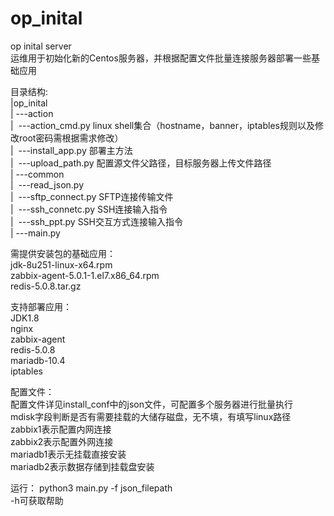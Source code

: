 # op_inital  
op inital server  
运维用于初始化新的Centos服务器，并根据配置文件批量连接服务器部署一些基础应用  

目录结构:  
|op_inital                       
|&nbsp;---action  
|&nbsp;&nbsp;---action_cmd.py            linux shell集合（hostname，banner，iptables规则以及修改root密码需根据需求修改）  
|&nbsp;&nbsp;---install_app.py           部署主方法  
|&nbsp;&nbsp;---upload_path.py           配置源文件父路径，目标服务器上传文件路径  
|&nbsp;---common  
|&nbsp;&nbsp;---read_json.py  
|&nbsp;&nbsp;---sftp_connect.py          SFTP连接传输文件   
|&nbsp;&nbsp;---ssh_connetc.py           SSH连接输入指令    
|&nbsp;&nbsp;---ssh_ppt.py               SSH交互方式连接输入指令   
|&nbsp;---main.py  

需提供安装包的基础应用：  
jdk-8u251-linux-x64.rpm    
zabbix-agent-5.0.1-1.el7.x86_64.rpm  
redis-5.0.8.tar.gz  
  
支持部署应用：  
JDK1.8    
nginx   
zabbix-agent   
redis-5.0.8  
mariadb-10.4  
iptables  

配置文件：  
配置文件详见install_conf中的json文件，可配置多个服务器进行批量执行     
mdisk字段判断是否有需要挂载的大储存磁盘，无不填，有填写linux路径   
zabbix1表示配置内网连接    
zabbix2表示配置外网连接   
mariadb1表示无挂载直接安装   
mariadb2表示数据存储到挂载盘安装    

运行：
python3 main.py -f json_filepath   
-h可获取帮助
